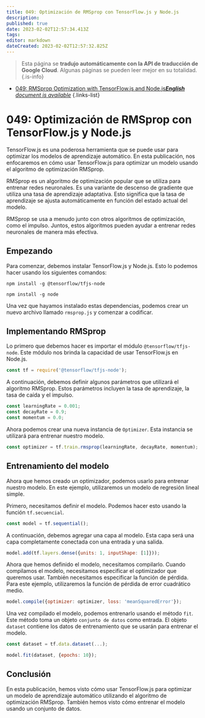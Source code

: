 ```yaml
---
title: 049: Optimización de RMSprop con TensorFlow.js y Node.js
description: 
published: true
date: 2023-02-02T12:57:34.413Z
tags: 
editor: markdown
dateCreated: 2023-02-02T12:57:32.825Z
---
```


> Esta página se **tradujo automáticamente con la API de traducción de Google Cloud**.
Algunas páginas se pueden leer mejor en su totalidad.{.is-info}



- [049: RMSprop Optimization with TensorFlow.js and Node.js***English** document is available*](/en/Knowledge-base/TensorFlow-js/Learning/049-rmsprop-optimization-with-tensorflow-js-and-node-js)
{.links-list}


# 049: Optimización de RMSprop con TensorFlow.js y Node.js

TensorFlow.js es una poderosa herramienta que se puede usar para optimizar los modelos de aprendizaje automático. En esta publicación, nos enfocaremos en cómo usar TensorFlow.js para optimizar un modelo usando el algoritmo de optimización RMSprop.

RMSprop es un algoritmo de optimización popular que se utiliza para entrenar redes neuronales. Es una variante de descenso de gradiente que utiliza una tasa de aprendizaje adaptativa. Esto significa que la tasa de aprendizaje se ajusta automáticamente en función del estado actual del modelo.

RMSprop se usa a menudo junto con otros algoritmos de optimización, como el impulso. Juntos, estos algoritmos pueden ayudar a entrenar redes neuronales de manera más efectiva.

## Empezando

Para comenzar, debemos instalar TensorFlow.js y Node.js. Esto lo podemos hacer usando los siguientes comandos:

```
npm install -g @tensorflow/tfjs-node
```

```
npm install -g node
```

Una vez que hayamos instalado estas dependencias, podemos crear un nuevo archivo llamado `rmsprop.js` y comenzar a codificar.

## Implementando RMSprop

Lo primero que debemos hacer es importar el módulo `@tensorflow/tfjs-node`. Este módulo nos brinda la capacidad de usar TensorFlow.js en Node.js.

```javascript
const tf = require('@tensorflow/tfjs-node');
```

A continuación, debemos definir algunos parámetros que utilizará el algoritmo RMSprop. Estos parámetros incluyen la tasa de aprendizaje, la tasa de caída y el impulso.

```javascript
const learningRate = 0.001;
const decayRate = 0.9;
const momentum = 0.0;
```

Ahora podemos crear una nueva instancia de `Optimizer`. Esta instancia se utilizará para entrenar nuestro modelo.

```javascript
const optimizer = tf.train.rmsprop(learningRate, decayRate, momentum);
```

## Entrenamiento del modelo

Ahora que hemos creado un optimizador, podemos usarlo para entrenar nuestro modelo. En este ejemplo, utilizaremos un modelo de regresión lineal simple.

Primero, necesitamos definir el modelo. Podemos hacer esto usando la función `tf.secuencial`.

```javascript
const model = tf.sequential();
```

A continuación, debemos agregar una capa al modelo. Esta capa será una capa completamente conectada con una entrada y una salida.

```javascript
model.add(tf.layers.dense({units: 1, inputShape: [1]}));
```

Ahora que hemos definido el modelo, necesitamos compilarlo. Cuando compilamos el modelo, necesitamos especificar el optimizador que queremos usar. También necesitamos especificar la función de pérdida. Para este ejemplo, utilizaremos la función de pérdida de error cuadrático medio.

```javascript
model.compile({optimizer: optimizer, loss: 'meanSquaredError'});
```

Una vez compilado el modelo, podemos entrenarlo usando el método `fit`. Este método toma un objeto `conjunto de datos` como entrada. El objeto `dataset` contiene los datos de entrenamiento que se usarán para entrenar el modelo.

```javascript
const dataset = tf.data.dataset(...);

model.fit(dataset, {epochs: 10});
```

## Conclusión

En esta publicación, hemos visto cómo usar TensorFlow.js para optimizar un modelo de aprendizaje automático utilizando el algoritmo de optimización RMSprop. También hemos visto cómo entrenar el modelo usando un conjunto de datos.